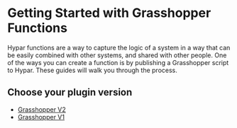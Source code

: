 # Getting Started with Grasshopper Functions

Hypar functions are a way to capture the logic of a system in a way that can be easily combined with other systems, and shared with other people. One of the ways you can create a function is by publishing a Grasshopper script to Hypar. These guides will walk you through the process.

## Choose your plugin version

- [Grasshopper V2](https://hyparaec.notion.site/Grasshopper-Functions-2-0-d86252d7d4944b72a0e816eba7e3ed66)
- [Grasshopper V1](./Grashopper-V1.md)